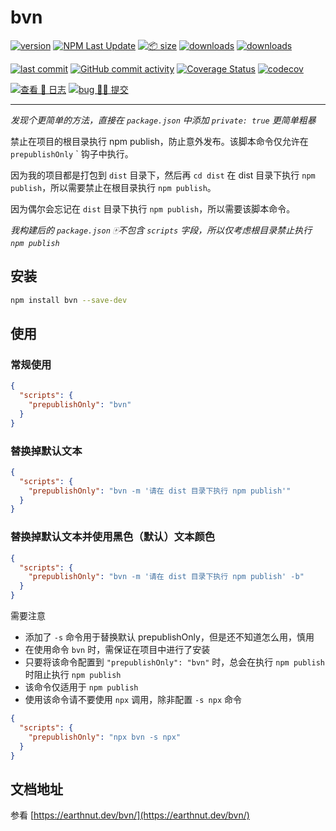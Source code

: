 # bvn

[![version](<https://img.shields.io/npm/v/bvn.svg?logo=npm&logoColor=rgb(0,0,0)&label=版本号&labelColor=rgb(73,73,228)&color=rgb(0,0,0)>)](https://www.npmjs.com/package/bvn) [![NPM Last Update](<https://img.shields.io/npm/last-update/bvn?logo=npm&label=版本最后更新&labelColor=rgb(255,36,63)&color=rgb(0,0,0)>)](https://www.npmjs.com/package/bvn) [![📦 size](<https://img.shields.io/bundlephobia/minzip/bvn.svg?logo=npm&label=压缩包大小&labelColor=rgb(201,158,140)&color=rgb(0,0,0)>)](https://www.npmjs.com/package/bvn) [![downloads](<https://img.shields.io/npm/dm/bvn.svg?logo=npm&logoColor=rgb(0,0,0)&label=月下载量&labelColor=rgb(194,112,210)&color=rgb(0,0,0)>)](https://www.npmjs.com/package/bvn) [![downloads](<https://img.shields.io/npm/dt/bvn.svg?logo=npm&label=总下载量&labelColor=rgb(107,187,124)&color=rgb(0,0,0)>)](https://www.npmjs.com/package/bvn)

[![last commit](<https://img.shields.io/github/last-commit/earthnutDev/bvn.svg?logo=github&logoColor=rgb(0,0,0)&label=最后推码&labelColor=rgb(255,165,0)&color=rgb(0,0,0)>)](https://github.com/earthnutDev/bvn) [![GitHub commit activity](<https://img.shields.io/github/commit-activity/y/earthnutDev/bvn.svg?logo=github&label=推码数&labelColor=rgb(128,0,128)&color=rgb(0,0,0)>)](https://github.com/earthnutDev/bvn) [![Coverage Status](<https://img.shields.io/coverallsCoverage/github/earthnutDev/bvn?logo=coveralls&label=coveralls&labelColor=rgb(12, 244, 39)&color=rgb(0,0,0)>)](https://coveralls.io/github/earthnutDev/bvn?branch=main) [![codecov](<https://img.shields.io/codecov/c/github/earthnutDev/bvn/main?logo=codecov&label=codecov&labelColor=rgb(7, 245, 245)&color=rgb(0,0,0)>)](https://codecov.io/gh/earthnutDev/bvn)

[![查看 📔 日志](<https://img.shields.io/badge/👀-日_%20_志-rgb(0,125,206)>)](https://github.com/earthnutDev/bvn/blob/main/CHANGELOG.md) [![bug 🙋‍♂️ 提交](<https://img.shields.io/badge/☣️-bug_%20_提交-rgb(255,0,63)>)](https://github.com/earthnutDev/bvn/issues)

---

_发现个更简单的方法，直接在 `package.json` 中添加 `private: true` 更简单粗暴_

禁止在项目的根目录执行 npm publish，防止意外发布。该脚本命令仅允许在 `prepublishOnly` ` 钩子中执行。

因为我的项目都是打包到 `dist` 目录下，然后再 `cd dist` 在 dist 目录下执行 `npm publish`，所以需要禁止在根目录执行 `npm publish`。

因为偶尔会忘记在 `dist` 目录下执行 `npm publish`，所以需要该脚本命令。

_我构建后的 `package.json` 🀄️不包含 `scripts` 字段，所以仅考虑根目录禁止执行 `npm publish`_

## 安装

```bash
npm install bvn --save-dev
```

## 使用

### 常规使用

```json
{
  "scripts": {
    "prepublishOnly": "bvn"
  }
}
```

### 替换掉默认文本

```json
{
  "scripts": {
    "prepublishOnly": "bvn -m '请在 dist 目录下执行 npm publish'"
  }
}
```

### 替换掉默认文本并使用黑色（默认）文本颜色

```json
{
  "scripts": {
    "prepublishOnly": "bvn -m '请在 dist 目录下执行 npm publish' -b"
  }
}
```

需要注意

- 添加了 `-s` 命令用于替换默认 prepublishOnly，但是还不知道怎么用，慎用
- 在使用命令 `bvn` 时，需保证在项目中进行了安装
- 只要将该命令配置到 `"prepublishOnly": "bvn"` 时，总会在执行 `npm publish` 时阻止执行 `npm publish`
- 该命令仅适用于 `npm publish`
- 使用该命令请不要使用 `npx` 调用，除非配置 `-s npx` 命令

```json
{
  "scripts": {
    "prepublishOnly": "npx bvn -s npx"
  }
}
```

## 文档地址

参看 [https://earthnut.dev/bvn/](https://earthnut.dev/bvn/)
